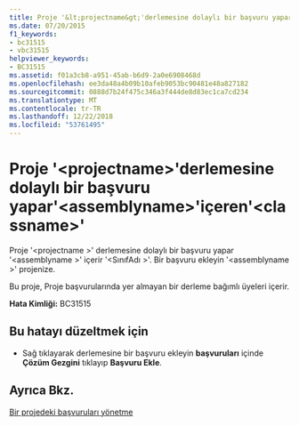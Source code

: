 ```yaml
---
title: Proje '&lt;projectname&gt;'derlemesine dolaylı bir başvuru yapar'&lt;assemblyname&gt;'içeren'&lt;classname&gt;'
ms.date: 07/20/2015
f1_keywords:
- bc31515
- vbc31515
helpviewer_keywords:
- BC31515
ms.assetid: f01a3cb8-a951-45ab-b6d9-2a0e6908468d
ms.openlocfilehash: ee3da48a4b09b10afeb9053bc90481e48a827182
ms.sourcegitcommit: 0888d7b24f475c346a3f444de8d83ec1ca7cd234
ms.translationtype: MT
ms.contentlocale: tr-TR
ms.lasthandoff: 12/22/2018
ms.locfileid: "53761495"
---
```

# <a name="project-ltprojectnamegt-makes-an-indirect-reference-to-assembly-ltassemblynamegt-which-contains-ltclassnamegt"></a>Proje '&lt;projectname&gt;'derlemesine dolaylı bir başvuru yapar'&lt;assemblyname&gt;'içeren'&lt;classname&gt;'
Proje '\<projectname >' derlemesine dolaylı bir başvuru yapar '\<assemblyname >' içerir '\<SınıfAdı >'. Bir başvuru ekleyin '\<assemblyname >' projenize.  
  
 Bu proje, Proje başvurularında yer almayan bir derleme bağımlı üyeleri içerir.  
  
 **Hata Kimliği:** BC31515  
  
## <a name="to-correct-this-error"></a>Bu hatayı düzeltmek için  
  
-   Sağ tıklayarak derlemesine bir başvuru ekleyin **başvuruları** içinde **Çözüm Gezgini** tıklayıp **Başvuru Ekle**.  
  
## <a name="see-also"></a>Ayrıca Bkz.  
 [Bir projedeki başvuruları yönetme](/visualstudio/ide/managing-references-in-a-project)  
 
